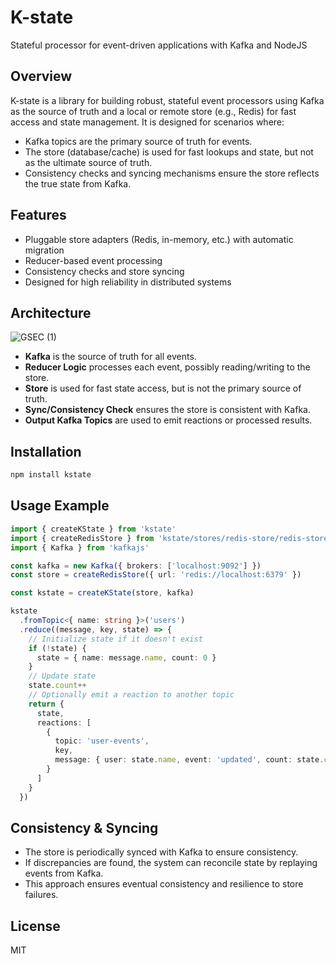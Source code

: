 # K-state

Stateful processor for event-driven applications with Kafka and NodeJS

## Overview
K-state is a library for building robust, stateful event processors using Kafka as the source of truth and a local or remote store (e.g., Redis) for fast access and state management. It is designed for scenarios where:
- Kafka topics are the primary source of truth for events.
- The store (database/cache) is used for fast lookups and state, but not as the ultimate source of truth.
- Consistency checks and syncing mechanisms ensure the store reflects the true state from Kafka.

## Features
- Pluggable store adapters (Redis, in-memory, etc.) with automatic migration
- Reducer-based event processing
- Consistency checks and store syncing
- Designed for high reliability in distributed systems

## Architecture
![GSEC (1)](https://github.com/user-attachments/assets/499bdd87-2f37-4100-8ef2-baa631f15c39)



- **Kafka** is the source of truth for all events.
- **Reducer Logic** processes each event, possibly reading/writing to the store.
- **Store** is used for fast state access, but is not the primary source of truth.
- **Sync/Consistency Check** ensures the store is consistent with Kafka.
- **Output Kafka Topics** are used to emit reactions or processed results.

## Installation

```sh
npm install kstate
```

## Usage Example

```typescript
import { createKState } from 'kstate'
import { createRedisStore } from 'kstate/stores/redis-store/redis-store'
import { Kafka } from 'kafkajs'

const kafka = new Kafka({ brokers: ['localhost:9092'] })
const store = createRedisStore({ url: 'redis://localhost:6379' })

const kstate = createKState(store, kafka)

kstate
  .fromTopic<{ name: string }>('users')
  .reduce((message, key, state) => {
    // Initialize state if it doesn't exist
    if (!state) {
      state = { name: message.name, count: 0 }
    }
    // Update state
    state.count++
    // Optionally emit a reaction to another topic
    return {
      state,
      reactions: [
        {
          topic: 'user-events',
          key,
          message: { user: state.name, event: 'updated', count: state.count }
        }
      ]
    }
  })
```

## Consistency & Syncing
- The store is periodically synced with Kafka to ensure consistency.
- If discrepancies are found, the system can reconcile state by replaying events from Kafka.
- This approach ensures eventual consistency and resilience to store failures.

## License
MIT
